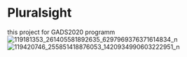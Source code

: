 # Pluralsight
this project for GADS2020 programm
![119181353_261405581892635_6297969376371614834_n](https://user-images.githubusercontent.com/61332338/92973101-bacb4c00-f483-11ea-9f3d-aa9eb3b75c66.png)
![119420746_255851418876053_1420934990603222951_n](https://user-images.githubusercontent.com/61332338/92973146-d0407600-f483-11ea-807f-551a304c152f.png)
